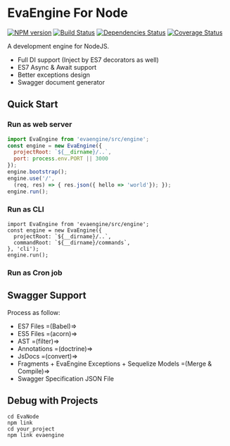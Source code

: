 # EvaEngine For Node

[![NPM version](https://img.shields.io/npm/v/evaengine.svg?style=flat-square)](http://badge.fury.io/js/evaengine)
[![Build Status](https://travis-ci.org/EvaEngine/EvaNode.svg?branch=master)](https://travis-ci.org/EvaEngine/EvaNode)
[![Dependencies Status](https://david-dm.org/EvaEngine/EvaNode.svg)](https://david-dm.org/EvaEngine/EvaNode)
[![Coverage Status](https://coveralls.io/repos/github/EvaEngine/EvaNode/badge.svg?branch=master)](https://coveralls.io/github/EvaEngine/EvaNode?branch=master)

A development engine for NodeJS.

- Full DI support (Inject by ES7 decorators as well)
- ES7 Async & Await support
- Better exceptions design
- Swagger document generator


## Quick Start

### Run as web server

``` js
import EvaEngine from 'evaengine/src/engine';
const engine = new EvaEngine({
  projectRoot: `${__dirname}/..`,
  port: process.env.PORT || 3000
});
engine.bootstrap();
engine.use('/', 
  (req, res) => { res.json({ hello => 'world'}); });
engine.run();
```

### Run as CLI

```
import EvaEngine from 'evaengine/src/engine';
const engine = new EvaEngine({
  projectRoot: `${__dirname}/..`,
  commandRoot: `${__dirname}/commands`,
}, 'cli');
engine.run();
```

### Run as Cron job


## Swagger Support

Process as follow:

- ES7 Files =(Babel)=> 
- ES5 Files =(acorn)=> 
- AST =(filter)=> 
- Annotations =(doctrine)=>
- JsDocs =(convert)=> 
- Fragments + EvaEngine Exceptions + Sequelize Models =(Merge & Compile)=>
- Swagger Specification JSON File


## Debug with Projects

```
cd EvaNode
npm link
cd your_project
npm link evaengine
```